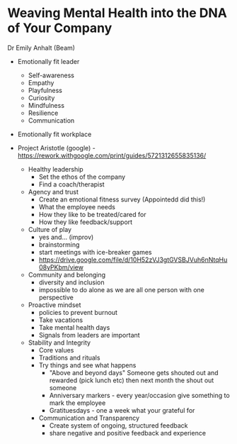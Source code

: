 # Weaving Mental Health into the DNA of Your Company
Dr Emily Anhalt (Beam)


* Emotionally fit leader
  * Self-awareness
  * Empathy
  * Playfulness
  * Curiosity
  * Mindfulness
  * Resilience
  * Communication


* Emotionally fit workplace
* Project Aristotle (google) - https://rework.withgoogle.com/print/guides/5721312655835136/
  * Healthy leadership
    * Set the ethos of the company
    * Find a coach/therapist
  * Agency and trust
    * Create an emotional fitness survey (Appointedd did this!)
    * What the employee needs
    * How they like to be treated/cared for
    * How they like feedback/support
  * Culture of play
    * yes and... (improv)
    * brainstorming
    * start meetings with ice-breaker games
    * https://drive.google.com/file/d/10H52zVJ3gtGVSBJVuh6nNtqHu08yPKbm/view
  * Community and belonging
    * diversity and inclusion
    * impossible to do alone as we are all one person with one perspective
  * Proactive mindset
    * policies to prevent burnout
    * Take vacations
    * Take mental health days
    * Signals from leaders are important
  * Stability and Integrity
    * Core values
    * Traditions and rituals
    * Try things and see what happens
      * "Above and beyond days" Someone gets shouted out and rewarded (pick lunch etc) then next month the shout out someone
      * Anniversary markers - every year/occasion give something to mark the employee
      * Gratituesdays - one a week what your grateful for
    * Communication and Transparency
      * Create system of ongoing, structured feedback
      * share negative and positive feedback and experience
